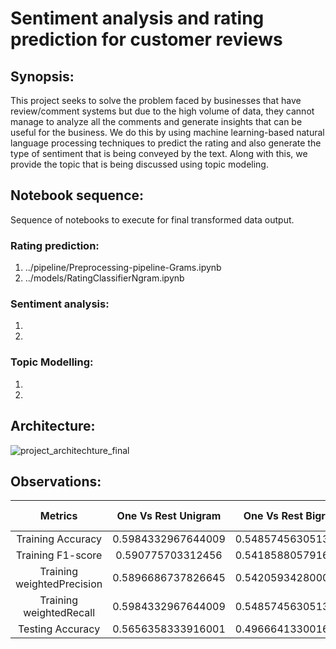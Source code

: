# Sentiment analysis and rating prediction for customer reviews

## Synopsis:
This project seeks to solve the problem faced by businesses that have review/comment systems but due to the high
volume of data, they cannot manage to analyze all the comments and generate insights that can be useful for the
business. We do this by using machine learning-based natural language processing techniques to predict the rating
and also generate the type of sentiment that is being conveyed by the text. Along with this, we provide the topic that
is being discussed using topic modeling.

## Notebook sequence:
Sequence of notebooks to execute for final transformed data output.
### Rating prediction:
1. ../pipeline/Preprocessing-pipeline-Grams.ipynb
2. ../models/RatingClassifierNgram.ipynb

### Sentiment analysis:
1.
2.

### Topic Modelling:
1.
2.

## Architecture:
![project_architechture_final ](https://user-images.githubusercontent.com/41346159/162556455-45e60f22-6d07-4fce-9c30-d710542689af.png)

## Observations:
|          Metrics            | One Vs Rest Unigram | One Vs Rest Bigram | One Vs Rest Trigram | Logistic regression |
|:---------------------------:|:-------------------:|:------------------:|:-------------------:|:-------------------:|
|     Training Accuracy       | 0.5984332967644009  | 0.5485745630513518 | 0.36941284320944984 |                     |
|     Training F1-score       | 0.590775703312456   | 0.5418588057916316 | 0.3644811915058533  |                     |
|  Training weightedPrecision | 0.5896686737826645  | 0.5420593428000069 | 0.36945976463769    |                     |
|   Training weightedRecall   | 0.5984332967644009  | 0.5485745630513518 | 0.3694128432094498  |                     |
|      Testing Accuracy       | 0.5656358333916001  | 0.4966641330016262 | 0.30505364678604213 |                     |
